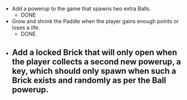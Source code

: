  - Add a powerup to the game that spawns two extra Balls.
    - DONE
 - Grow and shrink the Paddle when the player gains enough points or loses a life.
    - DONE
 - Add a locked Brick that will only open when the player collects a second new powerup, a key, which should only spawn when such a Brick exists and randomly as per the Ball powerup.
    - 
